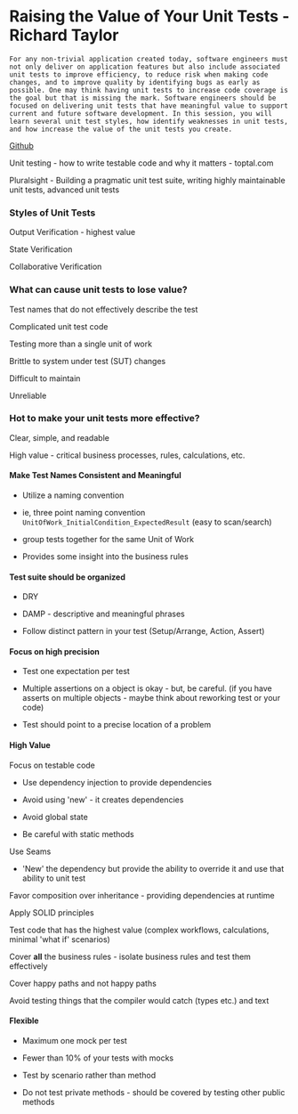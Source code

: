 # Raising the Value of Your Unit Tests - Richard Taylor

`For any non-trivial application created today, software engineers must not only deliver on application features but also include associated unit tests to improve efficiency, to reduce risk when making code changes, and to improve quality by identifying bugs as early as possible. One may think having unit tests to increase code coverage is the goal but that is missing the mark. Software engineers should be focused on delivering unit tests that have meaningful value to support current and future software development. In this session, you will learn several unit test styles, how identify weaknesses in unit tests, and how increase the value of the unit tests you create.`

[Github](github.com/rightincode/Xamarin-Forms-ToDo)

Unit testing - how to write testable code and why it matters - toptal.com

Pluralsight - Building a pragmatic unit test suite, writing highly maintainable unit tests, advanced unit tests

### Styles of Unit Tests

Output Verification - highest value

State Verification

Collaborative Verification

### What can cause unit tests to lose value?

Test names that do not effectively describe the test

Complicated unit test code

Testing more than a single unit of work

Brittle to system under test (SUT) changes

Difficult to maintain

Unreliable

### Hot to make your unit tests more effective?

Clear, simple, and readable

High value - critical business processes, rules, calculations, etc.

#### Make Test Names Consistent and Meaningful

  - Utilize a naming convention

  - ie, three point naming convention `UnitOfWork_InitialCondition_ExpectedResult` (easy to scan/search)

  - group tests together for the same Unit of Work

  - Provides some insight into the business rules

#### Test suite should be organized

  - DRY

  - DAMP - descriptive and meaningful phrases

  - Follow distinct pattern in your test (Setup/Arrange, Action, Assert)

#### Focus on high precision
 
  - Test one expectation per test

  - Multiple assertions on a object is okay - but, be careful. (if you have asserts on multiple objects - maybe think about reworking test or your code)

  - Test should point to a precise location of a problem

#### High Value

  Focus on testable code

  - Use dependency injection to provide dependencies

  - Avoid using 'new' - it creates dependencies

  - Avoid global state

  - Be careful with static methods

  Use Seams

  - 'New' the dependency but provide the ability to override it and use that ability to unit test

  Favor composition over inheritance - providing dependencies at runtime

  Apply SOLID principles

  Test code that has the highest value (complex workflows, calculations, minimal 'what if' scenarios)

  Cover **all** the business rules - isolate business rules and test them effectively

  Cover happy paths and not happy paths

  Avoid testing things that the compiler would catch (types etc.) and text

#### Flexible

  - Maximum one mock per test

  - Fewer than 10% of your tests with mocks

  - Test by scenario rather than method

  - Do not test private methods - should be covered by testing other public methods

